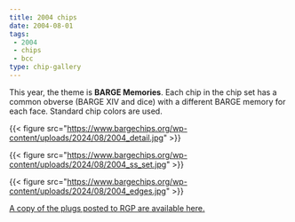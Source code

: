 ```yaml
---
title: 2004 chips
date: 2004-08-01
tags:
 - 2004
 - chips
 - bcc
type: chip-gallery
---
```

		
This year, the theme is **BARGE Memories**. Each chip in the chip set has a
common obverse (BARGE XIV and dice) with a different BARGE memory for each
face. Standard chip colors are used.

{{< figure src="https://www.bargechips.org/wp-content/uploads/2024/08/2004_detail.jpg" >}}

{{< figure src="https://www.bargechips.org/wp-content/uploads/2024/08/2004_ss_set.jpg" >}}

{{< figure src="https://www.bargechips.org/wp-content/uploads/2024/08/2004_edges.jpg" >}}

[A copy of the plugs posted to RGP are available here.](https://www.bargechips.org/wp-content/uploads/2024/09/2004-rgp-announcements.mbox_.txt)
